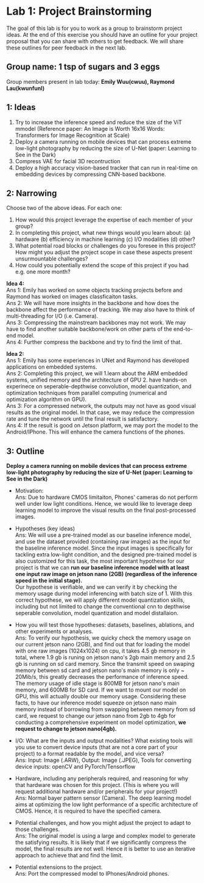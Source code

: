 Lab 1: Project Brainstorming
===
The goal of this lab is for you to work as a group to brainstorm project ideas. At the end of this exercise you should have an outline for your project proposal that you can share with others to get feedback. We will share these outlines for peer feedback in the next lab.

Group name: 1 tsp of sugars and 3 eggs
---
Group members present in lab today: <b>Emily Wuu(cwuu), Raymond Lau(kwunfunl)</b>

1: Ideas
----
 1. Try to increase the inference speed and reduce the size of the ViT mmodel (Reference paper: An Image is Worth 16x16 Words: Transformers for Image Recognition at Scale)
 2. Deploy a camera running on mobile devices that can process extreme low-light photography by reducing the size of U-Net (paper: Learning to See in the Dark)
 3. Compress VAE for facial 3D recontruction
 4. Deploy a high accuracy vision-based tracker that can run in real-time on embedding devices by compressing CNN-based backbone.

2: Narrowing
----
Choose two of the above ideas. For each one:
1. How would this project leverage the expertise of each member of your group?
2. In completing this project, what new things would you learn about: (a) hardware (b) efficiency in machine learning (c) I/O modalities (d) other?
3. What potential road blocks or challenges do you foresee in this project? How might you adjust the project scope in case these aspects present unsurmountable challenges?
4. How could you potentially extend the scope of this project if you had e.g. one more month?


<b>Idea 4:</b>
   <br>
   Ans 1: Emily has worked on some objects tracking projects before and Raymond has worked on images classficaiton tasks.
   <br>
   Ans 2: We will have more insights in the backbone and how does the backbone affect the performance of tracking. We may also have to think of multi-threading for I/O (i.e. Camera).
   <br>
   Ans 3: Compressing the mainstream backbones may not work. We may have to find another suitable backbone/work on other parts of the end-to-end model.
   <br>
   Ans 4: Further compress the backbone and try to find the limit of that.

<b>Idea 2:</b>
   <br>
   Ans 1: Emily has some experiences in UNet and Raymond has developed applications on embedded systems.
   <br>
   Ans 2: Completing this project, we will 1.learn about the ARM embedded systems, unified memory and the architecture of GPU 2. have hands-on experinece on seperable-depthwise convolution, model quantization, and optimization techniques from parallel computing (numerical and optimization algorithm on GPU).
   <br>
   Ans 3: For a compressed network, the outputs may not have as good visual results as the original model. In that case, we may reduce the compression rate and tune the network until the final result is satisfactory.
   <br>
   Ans 4: If the result is good on Jetson platform, we may port the model to the Android/IPhone. This will enhance the camera functions of the phones.
   <br>

3: Outline
----
<b>Deploy a camera running on mobile devices that can process extreme low-light photography by reducing the size of U-Net (paper: Learning to See in the Dark)</b>

- Motivation: 
 <br>Ans: Due to hardware CMOS limitaiton, Phones' cameras do not perform well under low light conditions. Hence, we would like to leverage deep learning model to improve the visual results on the final post-processed images. 
  
- Hypotheses (key ideas)
<br>Ans: We will use a pre-trained model as our baseline inference model, and use the dataset provided (containing raw images) as the input for the baseline inference model. Since the input images is specifically for tackling extra low-light condition, and the designed pre-trained model is also customized for this task, the most important hypothese for our project is that we can <b>run our baseline inference model with at least one input raw image on jetson nano (2GB) (regardless of the inference speed in the initial stage).</b> 
<br>Our hypothese is verifiable, and we can verify it by checking the memory usage during model inferencing with batch size of 1. With this correct hypothese, we will apply different model quantization skills, including but not limited to change the conventional cnn to depthwise seperable convolution, model quantization and model distallaion. 

- How you will test those hypotheses: datasets, baselines, ablations, and other experiments or analyses.
<br> Ans: To verify our hypothesis, we quicky check the memory usage on our current jetson nano (2GB), and find out that for loading the model with one raw images (1024x1024) on cpu, it takes 4.5 gb memory in total, where 1.9 gb is runing on jetson nano's 2gb main memory and 2.5 gb is running on sd card memory. Since the transmit speed on swaping memory between sd card and jetson nano's main memory is only ~ 20Mib/s, this greatly decreases the performance of inference speed. The memory usage of idle stage is 800MB for jetson nano's main memory, and 600MB for SD card. If we want to mount our model on GPU, this will actually double our memory usage. Considering these facts, to have our inference model squeeze on jetson nano main memory instead of borrowing from swapping between memory from sd card, we request to change our jetson nano from 2gb to 4gb for conducting a comprehensive experiment on model optimization, <b>we request to change to jetson nano(4gb).</b> 
- I/O: What are the inputs and output modalities? What existing tools will you use to convert device inputs (that are not a core part of your project) to a format readable by the model, and vice versa?
<br>Ans: Input:  Image (.ARW), Output: Image (.JPEG), Tools for converting device inputs: openCV and PyTorch/Tensorflow

- Hardware, including any peripherals required, and reasoning for why that hardware was chosen for this project. (This is where you will request additional hardware and/or peripherals for your project!)
<br>Ans: Normal bayer pattern sensor (Camera). The deep learning model aims at optimizing the low light performance of a specific architecture of CMOS. Hence, it is required to have the specified camera. 
- Potential challenges, and how you might adjust the project to adapt to those challenges.
<br>Ans: The original model is using a large and complex model to generate the satisfying results. It is likely that if we significantly compress the model, the final results are not well. Hence it is better to use an iterative approach to achieve that and find the limit.
- Potential extensions to the project.
<br>Ans: Port the compressed model to IPhones/Android phones.

